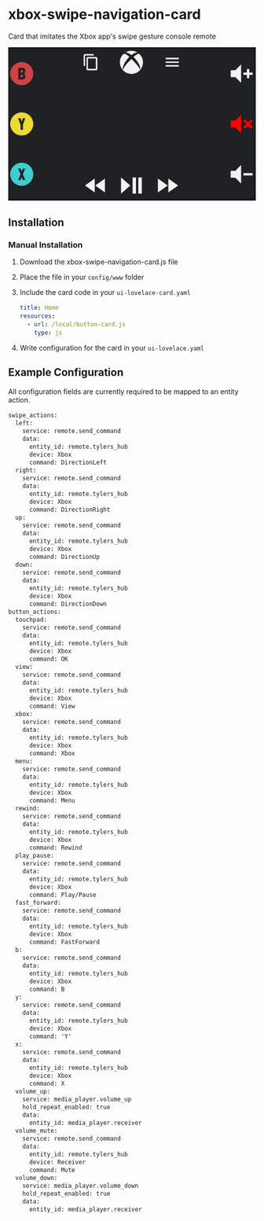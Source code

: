 # xbox-swipe-navigation-card
Card that imitates the Xbox app's swipe gesture console remote

![Card Example](card-example.png)

## Installation

### Manual Installation

1. Download the xbox-swipe-navigation-card.js file
2. Place the file in your `config/www` folder
3. Include the card code in your `ui-lovelace-card.yaml`

   ```yaml
   title: Home
   resources:
     - url: /local/button-card.js
       type: js
   ```

4. Write configuration for the card in your `ui-lovelace.yaml`


## Example Configuration
All configuration fields are currently required to be mapped to an entity action.

```type: 'custom:xbox-swipe-navigation-card'
swipe_actions:
  left: 
    service: remote.send_command
    data:
      entity_id: remote.tylers_hub
      device: Xbox
      command: DirectionLeft
  right: 
    service: remote.send_command
    data:
      entity_id: remote.tylers_hub
      device: Xbox
      command: DirectionRight
  up: 
    service: remote.send_command
    data:
      entity_id: remote.tylers_hub
      device: Xbox
      command: DirectionUp
  down:
    service: remote.send_command
    data:
      entity_id: remote.tylers_hub
      device: Xbox
      command: DirectionDown
button_actions:
  touchpad: 
    service: remote.send_command
    data:
      entity_id: remote.tylers_hub
      device: Xbox
      command: OK
  view: 
    service: remote.send_command
    data:
      entity_id: remote.tylers_hub
      device: Xbox
      command: View
  xbox: 
    service: remote.send_command
    data:
      entity_id: remote.tylers_hub
      device: Xbox
      command: Xbox
  menu: 
    service: remote.send_command
    data:
      entity_id: remote.tylers_hub
      device: Xbox
      command: Menu
  rewind:
    service: remote.send_command
    data:
      entity_id: remote.tylers_hub
      device: Xbox
      command: Rewind
  play_pause:
    service: remote.send_command
    data:
      entity_id: remote.tylers_hub
      device: Xbox
      command: Play/Pause
  fast_forward:
    service: remote.send_command
    data:
      entity_id: remote.tylers_hub
      device: Xbox
      command: FastForward
  b: 
    service: remote.send_command
    data:
      entity_id: remote.tylers_hub
      device: Xbox
      command: B
  y: 
    service: remote.send_command
    data:
      entity_id: remote.tylers_hub
      device: Xbox
      command: 'Y'
  x: 
    service: remote.send_command
    data:
      entity_id: remote.tylers_hub
      device: Xbox
      command: X
  volume_up: 
    service: media_player.volume_up
    hold_repeat_enabled: true
    data:
      entity_id: media_player.receiver
  volume_mute: 
    service: remote.send_command
    data:
      entity_id: remote.tylers_hub
      device: Receiver
      command: Mute
  volume_down: 
    service: media_player.volume_down
    hold_repeat_enabled: true
    data:
      entity_id: media_player.receiver
```
